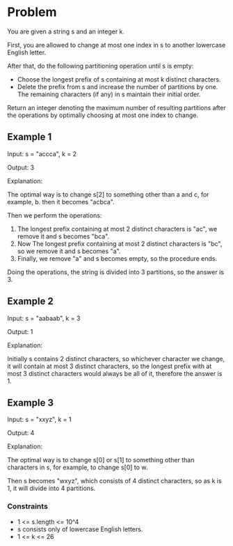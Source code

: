 # Problem

You are given a string s and an integer k.

First, you are allowed to change at most one index in s to another lowercase English letter.

After that, do the following partitioning operation until s is empty:

- Choose the longest prefix of s containing at most k distinct characters.
- Delete the prefix from s and increase the number of partitions by one. The remaining characters (if any) in s maintain their initial order.

Return an integer denoting the maximum number of resulting partitions after the operations by optimally choosing at most one index to change.

## Example 1

Input: s = "accca", k = 2

Output: 3

Explanation:

The optimal way is to change s[2] to something other than a and c, for example, b. then it becomes "acbca".

Then we perform the operations:

1. The longest prefix containing at most 2 distinct characters is "ac", we remove it and s becomes "bca".
2. Now The longest prefix containing at most 2 distinct characters is "bc", so we remove it and s becomes "a".
3. Finally, we remove "a" and s becomes empty, so the procedure ends.

Doing the operations, the string is divided into 3 partitions, so the answer is 3.

## Example 2

Input: s = "aabaab", k = 3

Output: 1

Explanation:

Initially s contains 2 distinct characters, so whichever character we change, it will contain at most 3 distinct characters, so the longest prefix with at most 3 distinct characters would always be all of it, therefore the answer is 1.

## Example 3

Input: s = "xxyz", k = 1

Output: 4

Explanation:

The optimal way is to change s[0] or s[1] to something other than characters in s, for example, to change s[0] to w.

Then s becomes "wxyz", which consists of 4 distinct characters, so as k is 1, it will divide into 4 partitions.

### Constraints

- 1 <= s.length <= 10^4
- s consists only of lowercase English letters.
- 1 <= k <= 26
